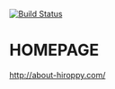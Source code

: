 [![Build Status](https://travis-ci.org/abouthiroppy/metroHomePage.png?branch=develop)](https://travis-ci.org/abouthiroppy/metroHomePage)

# HOMEPAGE  
http://about-hiroppy.com/
